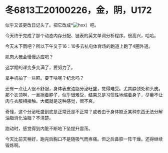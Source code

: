 # 冬6813工20100226，金，阴，U172

似乎又该更改日记头了。把它改成*![hox]("http://hoxily.com/favicon.ico")）吧。

今天终于完成了那个动态内存分配、链表的英文单词分析程序。很高兴，哈哈。

今天未下雨吧？所以下午又于16：10多去杭电体育场的跑道上跑了4圈外道。

肌肉大概会慢慢适应吧？

这学期的课变多变满了，要努力了。

拿手机拍了一些照。要干啥呢？纪念吗？

还有一点让人很不舒服，身体表皮油脂分泌旺盛，觉得难受。尤其脖颈处和头皮。那个衣领啊，一旦擦着脖子，似乎很难受，结果总是习惯性地缩着身子，尽量不让肉与衣服相接触。大概就是这种感觉，很不爽。

奇怪，这个分泌旺盛到底是正常还是不正常？或者由于身体缺乏某种东西无法分解油脂消化油脂？不清楚。

跑动时，感觉得到内脏不断地下坠提升震荡。

今天比前天稍好，跑完后胸口不是随吸气而疼痛。但之后鼻腔一阵干燥。还得继续锻炼啊。
